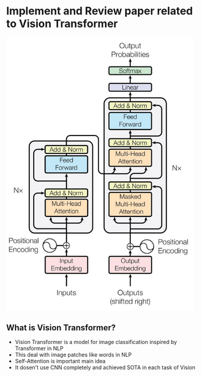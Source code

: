 # Implement and Review paper related to Vision Transformer

<img src = "https://github.com/Sangh0/Vision-Transformer/blob/main/ViT/figure/Transformer.JPG?raw=true" width=500>

## What is Vision Transformer?  

- Vision Transformer is a model for image classification inspired by Transformer in NLP  
- This deal with image patches like words in NLP
- Self-Attention is important main idea 
- It dosen't use CNN completely and achieved SOTA in each task of Vision 